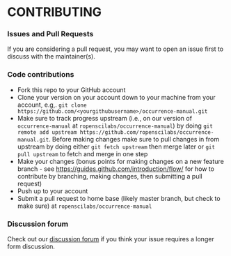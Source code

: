 # CONTRIBUTING #

### Issues and Pull Requests

If you are considering a pull request, you may want to open an issue first to discuss with the maintainer(s).

### Code contributions

* Fork this repo to your GitHub account
* Clone your version on your account down to your machine from your account, e.g,. `git clone https://github.com/<yourgithubusername>/occurrence-manual.git`
* Make sure to track progress upstream (i.e., on our version of `occurrence-manual` at `ropenscilabs/occurrence-manual`) by doing `git remote add upstream https://github.com/ropenscilabs/occurrence-manual.git`. Before making changes make sure to pull changes in from upstream by doing either `git fetch upstream` then merge later or `git pull upstream` to fetch and merge in one step
* Make your changes (bonus points for making changes on a new feature branch - see <https://guides.github.com/introduction/flow/> for how to contribute by branching, making changes, then submitting a pull request)
* Push up to your account
* Submit a pull request to home base (likely master branch, but check to make sure) at `ropenscilabs/occurrence-manual`

### Discussion forum

Check out our [discussion forum](https://discuss.ropensci.org) if you think your issue requires a longer form discussion.
